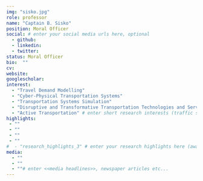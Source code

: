```yaml
---
img: "sisko.jpg"
role: professor
name: "Captain B. Sisko"
position: Moral Officer
social: # enter your social media urls here, optional
  - github: 
  - linkedin: 
  - twitter: 
status: Moral Officer
bio:  ""
cv: 
website: 
googlescholar: 
interest:
  - "Travel Demand Modelling"
  - "Cyber-Physical Transportation Systems"
  - "Transportation Systems Simulation"
  - "Disruptive and Transformative Transportation Technologies and Services"
  - "Active Transportation" # enter short research interests (traffic signal, CAV, etc.), optional
highlights:
 - ""
 - ""
 - ""
 - ""
#  - "research_highlights_3" # enter your research highlights here (awards, achievements, etc.), optional
media:
  - ""
  - "" 
  - ""# enter <<media headlines>>, newspaper articles etc...
---
```

